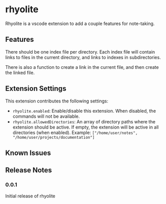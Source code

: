 # rhyolite

Rhyolite is a vscode extension to add a couple features for note-taking.

## Features

 There should be
one index file per directory. Each index file will contain links to files in the current directory, and links to
indexes in subdirectories.

There is also a function to create a link in the current file, and then create the linked file.

## Extension Settings

This extension contributes the following settings:

* `rhyolite.enabled`: Enable/disable this extension. When disabled, the commands will not be available.
* `rhyolite.allowedDirectories`: An array of directory paths where the extension should be active. If empty, the extension will be active in all directories (when enabled). Example: `["/home/user/notes", "/home/user/projects/documentation"]`

## Known Issues

## Release Notes

### 0.0.1

Initial release of rhyolite
